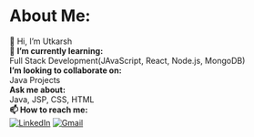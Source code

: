 # About Me: 
👋 Hi, I’m Utkarsh <br> 🌱 **I’m currently learning:** <br>Full Stack Development(JAvaScript, React, Node.js, MongoDB) <br> **I’m looking to collaborate on:** <br>Java Projects<br>
**Ask me about:** <br>
Java, JSP, CSS, HTML<br>
**📫 How to reach me:** <br>
[![LinkedIn](https://img.shields.io/badge/LinkedIn-0077B5?style=for-the-badge&logo=linkedin&logoColor=white)](https://www.linkedin.com/in/utkarshbhardwaj7)
[![Gmail](https://img.shields.io/badge/Gmail-D14836?style=for-the-badge&logo=gmail&logoColor=white)](https://www.gmail.com/utkarsh7423@gmail.com)

<!---
UtkarshBhardwaj1/UtkarshBhardwaj1 is a ✨ special ✨ repository because its `README.md` (this file) appears on your GitHub profile.
You can click the Preview link to take a look at your changes.
--->
